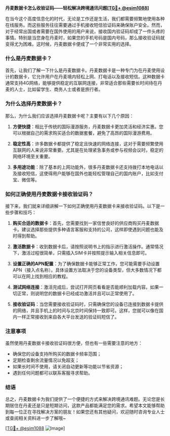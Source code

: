 **丹麦数据卡怎么收验证码——轻松解决跨境通讯问题[[TG💪+ @esim1088](https://t.me/s/esim1088)]**

在当今这个高度信息化的时代，无论是工作还是生活，我们都需要频繁地使用各种在线服务。而这些服务往往需要通过手机接收短信验证码来确保账户安全。然而，对于经常出国或者需要在国外使用的用户来说，接收国内验证码却成了一件头疼的事情。特别是当您身在丹麦时，如果您的手机号码是国内号码，那么接收验证码就变得尤为困难。这时候，丹麦数据卡便成了一个非常实用的选择。

### 什么是丹麦数据卡？

首先，让我们了解一下什么是丹麦数据卡。丹麦数据卡是一种专门为在丹麦使用设计的数据卡，它允许用户在丹麦境内轻松上网、打电话以及接收短信。这种数据卡通常支持4G网络，能够提供稳定的互联网连接，非常适合那些需要长时间待在丹麦的人士，比如留学生、商务人士或者是旅行者。

### 为什么选择丹麦数据卡？

那么，为什么我们应该选择丹麦数据卡呢？主要有以下几个原因：

1. **方便快捷**：相比于传统的国际漫游服务，丹麦数据卡更加灵活和经济实惠。您可以根据自己的需求购买适合的数据套餐，避免了高昂的国际漫游费用。
   
2. **稳定性高**：许多数据卡都提供了稳定且快速的网络连接，这对于需要频繁使用互联网的人来说非常重要。尤其是在处理紧急事务或参与视频会议时，稳定的网络环境至关重要。

3. **多用途功能**：除了基本的上网功能外，很多丹麦数据卡还支持拨打本地电话以及接收短信，这使得用户能够在国外也能轻松管理自己的国内账户，比如支付宝、微信等。

### 如何正确使用丹麦数据卡接收验证码？

接下来，我们就来详细讲解一下如何正确使用丹麦数据卡来接收验证码。以下是一些步骤和技巧：

1. **购买合适的数据卡**：首先，您需要找到一家信誉良好的供应商购买丹麦数据卡。建议选择那些提供多种语言客服和支持的公司，这样即使遇到问题也能及时得到帮助。

2. **激活数据卡**：收到数据卡后，请按照说明书上的指示进行激活操作。通常情况下，激活过程很简单，只需插入SIM卡并按照提示输入相关信息即可。

3. **设置正确的APN配置**：为了确保数据卡能够正常工作，您可能需要手动设置APN（接入点名称）。具体设置方法取决于您的设备类型，但大多数情况下都可以在网上找到相应的教程。

4. **测试网络连接**：激活完成后，尝试打开网页看看是否能顺利加载内容。如果一切正常，则说明您的数据卡已经成功激活并且可以正常使用了。

5. **接收验证码**：当您需要接收验证码时，只需确保您的设备已连接到数据卡提供的网络，并且手机上的时间与北京时间保持一致即可。这样，您就可以像在国内一样正常接收到来自各大平台发送的验证码短信了。

### 注意事项

虽然使用丹麦数据卡接收验证码很方便，但也有一些需要注意的地方：

- 确保您的设备支持所购买的数据卡频率范围；
- 定期检查剩余流量情况以免超支；
- 如果长时间不使用，请关闭自动更新等功能以节省资源；
- 遇到任何问题都可以联系客服寻求帮助。

### 结语

总之，丹麦数据卡为我们提供了一个便捷的方式来解决跨境通讯难题。无论您是长期居住在丹麦还是只是短期访问，这款产品都能满足您的需求。希望本文能够帮助到每一位正在寻找解决方案的朋友！如果您还有其他疑问，欢迎随时咨询专业人士或查阅相关资料进一步了解哦~

[[TG💪+ @esim1088](https://t.me/s/esim1088) ![Image](https://i.postimg.cc/4NQfJmqS/Snipaste-2025-05-13-00-14-12.png)]